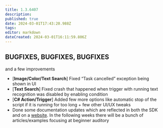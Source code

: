 ```yaml
---
title: 1.3.6407
description: 
published: true
date: 2024-03-01T17:43:20.988Z
tags: 
editor: markdown
dateCreated: 2024-03-01T16:11:59.806Z
---
```


## **BUGFIXES, BUGFIXES, BUGFIXES**  
and a few improvements  

- [**Image/Color/Text Search**] Fixed “Task cancelled” exception being shown in UI  
- [**Text Search**] Fixed crash that happened when trigger with running text recognition was disabled by enabling condition  
- [**C# Action/Trigger**] Added few more options like automatic stop of the script if it is running for too long + few other UI/UX tweaks  
- Done some documentation updates which are reflected in both the SDK and on a [website](https://docs.eyeauras.net/). In the following weeks there will be a bunch of articles/examples focusing at beginner auditory  
